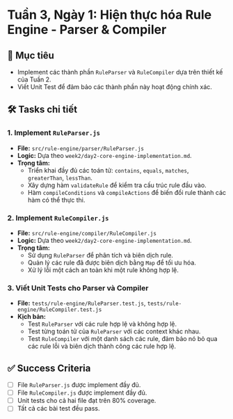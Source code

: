 # Tuần 3, Ngày 1: Hiện thực hóa Rule Engine - Parser & Compiler

## 🎯 Mục tiêu

- Implement các thành phần `RuleParser` và `RuleCompiler` dựa trên thiết kế của Tuần 2.
- Viết Unit Test để đảm bảo các thành phần này hoạt động chính xác.

## 🛠️ Tasks chi tiết

### 1. Implement `RuleParser.js`
- **File:** `src/rule-engine/parser/RuleParser.js`
- **Logic:** Dựa theo `week2/day2-core-engine-implementation.md`.
- **Trọng tâm:**
    - Triển khai đầy đủ các toán tử: `contains`, `equals`, `matches`, `greaterThan`, `lessThan`.
    - Xây dựng hàm `validateRule` để kiểm tra cấu trúc rule đầu vào.
    - Hàm `compileConditions` và `compileActions` để biến đổi rule thành các hàm có thể thực thi.

### 2. Implement `RuleCompiler.js`
- **File:** `src/rule-engine/compiler/RuleCompiler.js`
- **Logic:** Dựa theo `week2/day2-core-engine-implementation.md`.
- **Trọng tâm:**
    - Sử dụng `RuleParser` để phân tích và biên dịch rule.
    - Quản lý các rule đã được biên dịch bằng `Map` để tối ưu hóa.
    - Xử lý lỗi một cách an toàn khi một rule không hợp lệ.

### 3. Viết Unit Tests cho Parser và Compiler
- **File:** `tests/rule-engine/RuleParser.test.js`, `tests/rule-engine/RuleCompiler.test.js`
- **Kịch bản:**
    - Test `RuleParser` với các rule hợp lệ và không hợp lệ.
    - Test từng toán tử của `RuleParser` với các context khác nhau.
    - Test `RuleCompiler` với một danh sách các rule, đảm bảo nó bỏ qua các rule lỗi và biên dịch thành công các rule hợp lệ.

## ✅ Success Criteria
- [ ] File `RuleParser.js` được implement đầy đủ.
- [ ] File `RuleCompiler.js` được implement đầy đủ.
- [ ] Unit tests cho cả hai file đạt trên 80% coverage.
- [ ] Tất cả các bài test đều pass.
